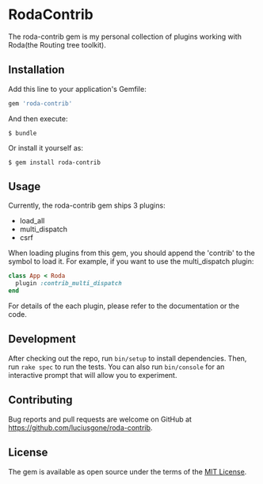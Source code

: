 # RodaContrib

The roda-contrib gem is my personal collection of plugins working with Roda(the
Routing tree toolkit).

## Installation

Add this line to your application's Gemfile:

```ruby
gem 'roda-contrib'
```

And then execute:

    $ bundle

Or install it yourself as:

    $ gem install roda-contrib

## Usage

Currently, the roda-contrib gem ships 3 plugins:

* load\_all
* multi\_dispatch
* csrf

When loading plugins from this gem, you should append the 'contrib' to the
symbol to load it. For example, if you want to use the multi\_dispatch plugin:

```ruby
class App < Roda
  plugin :contrib_multi_dispatch
end
```

For details of the each plugin, please refer to the documentation or the code.

## Development

After checking out the repo, run `bin/setup` to install dependencies. Then, run
`rake spec` to run the tests. You can also run `bin/console` for an interactive
prompt that will allow you to experiment.

## Contributing

Bug reports and pull requests are welcome on GitHub at
https://github.com/luciusgone/roda-contrib.


## License

The gem is available as open source under the terms of the
[MIT License](http://opensource.org/licenses/MIT).
